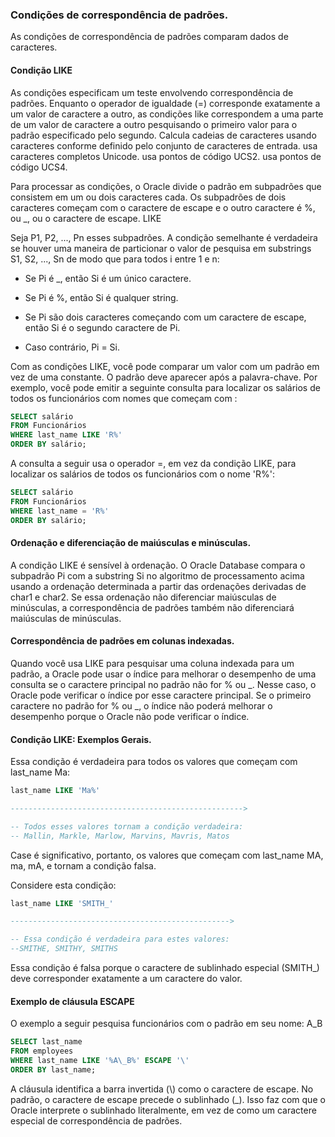 ### Condições de correspondência de padrões.

As condições de correspondência de padrões comparam dados de caracteres.

#### Condição LIKE

As condições especificam um teste envolvendo correspondência de padrões. Enquanto o operador de igualdade (=) corresponde exatamente a um valor de caractere a outro, as condições like correspondem a uma parte de um valor de caractere a outro pesquisando o primeiro valor para o padrão especificado pelo segundo. Calcula cadeias de caracteres usando caracteres conforme definido pelo conjunto de caracteres de entrada. usa caracteres completos Unicode. usa pontos de código UCS2. usa pontos de código UCS4.

Para processar as condições, o Oracle divide o padrão em subpadrões que consistem em um ou dois caracteres cada. Os subpadrões de dois caracteres começam com o caractere de escape e o outro caractere é %, ou \_, ou o caractere de escape. LIKE

Seja P1, P2, ..., Pn esses subpadrões. A condição semelhante é verdadeira se houver uma maneira de particionar o valor de pesquisa em substrings S1, S2, ..., Sn de modo que para todos i entre 1 e n:

-  Se Pi é \_, então Si é um único caractere.

-  Se Pi é %, então Si é qualquer string.

-  Se Pi são dois caracteres começando com um caractere de escape, então Si é o segundo caractere de Pi.

-  Caso contrário, Pi = Si.

Com as condições LIKE, você pode comparar um valor com um padrão em vez de uma constante. O padrão deve aparecer após a palavra-chave. Por exemplo, você pode emitir a seguinte consulta para localizar os salários de todos os funcionários com nomes que começam com :

```sql
SELECT salário
FROM Funcionários
WHERE last_name LIKE 'R%'
ORDER BY salário;
```

A consulta a seguir usa o operador =, em vez da condição LIKE, para localizar os salários de todos os funcionários com o nome 'R%':

```sql
SELECT salário
FROM Funcionários
WHERE last_name = 'R%'
ORDER BY salário;
```

#### Ordenação e diferenciação de maiúsculas e minúsculas.

A condição LIKE é sensível à ordenação. O Oracle Database compara o subpadrão Pi com a substring Si no algoritmo de processamento acima usando a ordenação determinada a partir das ordenações derivadas de char1 e char2. Se essa ordenação não diferenciar maiúsculas de minúsculas, a correspondência de padrões também não diferenciará maiúsculas de minúsculas.

#### Correspondência de padrões em colunas indexadas.

Quando você usa LIKE para pesquisar uma coluna indexada para um padrão, a Oracle pode usar o índice para melhorar o desempenho de uma consulta se o caractere principal no padrão não for % ou _. Nesse caso, o Oracle pode verificar o índice por esse caractere principal. Se o primeiro caractere no padrão for % ou _, o índice não poderá melhorar o desempenho porque o Oracle não pode verificar o índice.

#### Condição LIKE: Exemplos Gerais.

Essa condição é verdadeira para todos os valores que começam com last_name Ma:

```sql
last_name LIKE 'Ma%'

---------------------------------------------------->

-- Todos esses valores tornam a condição verdadeira:
-- Mallin, Markle, Marlow, Marvins, Mavris, Matos
```

Case é significativo, portanto, os valores que começam com last_name MA, ma, mA, e tornam a condição falsa.

Considere esta condição:

```sql
last_name LIKE 'SMITH_'

------------------------------------------------->

-- Essa condição é verdadeira para estes valores:
--SMITHE, SMITHY, SMITHS
```

Essa condição é falsa porque o caractere de sublinhado especial (SMITH\_) deve corresponder exatamente a um caractere do valor.

#### Exemplo de cláusula ESCAPE

O exemplo a seguir pesquisa funcionários com o padrão em seu nome: A_B

```sql
SELECT last_name
FROM employees
WHERE last_name LIKE '%A\_B%' ESCAPE '\'
ORDER BY last_name;
```

A cláusula identifica a barra invertida (\\) como o caractere de escape. No padrão, o caractere de escape precede o sublinhado (\_). Isso faz com que o Oracle interprete o sublinhado literalmente, em vez de como um caractere especial de correspondência de padrões.
